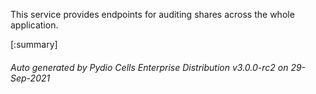 






This service provides endpoints for auditing shares across the whole application.

[:summary]

###### Auto generated by Pydio Cells Enterprise Distribution v3.0.0-rc2 on 29-Sep-2021
